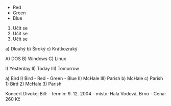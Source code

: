 -   Red
-   Green
-   Blue

1)  Učit se
2)  Učit se
3)  Učit se

a)  Dlouhý
b)  Široký
c)  Krátkozraký

A)  DOS
B)  Windows
C)  Linux

I)  Yesterday
II)  Today
III)  Tomorrow

a)  Bird
  I)  Bird
    -   Red
    -   Green
    -   Blue
  II)  McHale
  III)  Parish
b)  McHale
c)  Parish
      1)  Bird
      2)  McHale
      3)  Parish

Koncert Divokej Bill:
    - termín: 9. 12. 2004
    - místo: Hala Vodová, Brno
    - Cena: 260 Kč


